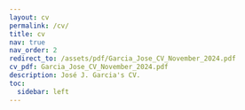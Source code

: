 ```yaml
---
layout: cv
permalink: /cv/
title: cv
nav: true
nav_order: 2
redirect_to: /assets/pdf/Garcia_Jose_CV_November_2024.pdf
cv_pdf: Garcia_Jose_CV_November_2024.pdf
description: José J. Garcia's CV.
toc:
  sidebar: left
---
```

